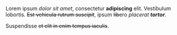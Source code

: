 Lorem ipsum *dolor sit amet*, consectetur **adipiscing** elit.
Vestibulum lobortis. ~~Est vehicula rutrum *suscipit*~~, ipsum ~~lib~~ero *placerat **tortor***.
 
Suspendisse ~~et elit in enim tempus iaculis~~.     
   
   
    